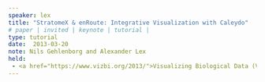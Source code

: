 ```yaml
---
speaker: lex
title: "StratomeX & enRoute: Integrative Visualization with Caleydo"
# paper | invited | keynote | tutorial |
type: tutorial
date:  2013-03-20
note: Nils Gehlenborg and Alexander Lex
held:  
 - <a href="https://www.vizbi.org/2013/">Visualizing Biological Data (VIZBI)</a>, Cambridge, MA, USA, 2013-03-20.
---
```







